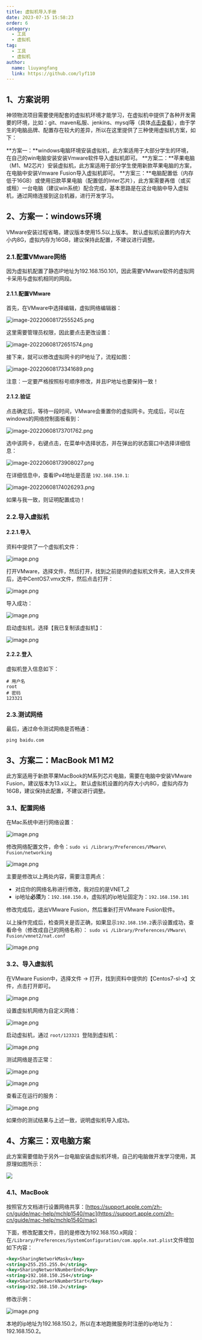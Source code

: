 ```yaml
---
title: 虚拟机导入手册
date: 2023-07-15 15:58:23
order: 6
category:
  - 工具
  - 虚拟机
tag:
  - 工具
  - 虚拟机
author: 
  name: liuyangfang
  link: https://github.com/lyf110
---
```




## 1、方案说明

神领物流项目需要使用配套的虚拟机环境才能学习，在虚拟机中提供了各种开发需要的环境，比如：git、maven私服、jenkins、mysql等（具体[点击查看](https://sl-express.itheima.net/#/zh-cn/base-service)），由于学生的电脑品牌、配置存在较大的差异，所以在这里提供了三种使用虚拟机方案，如下：

**方案一：**windows电脑环境安装虚拟机，此方案适用于大部分学生的环境，在自己的win电脑安装安装Vmware软件导入虚拟机即可。
**方案二：**苹果电脑（M1、M2芯片）安装虚拟机，此方案适用于部分学生使用新款苹果电脑的方案，在电脑中安装Vmware Fusion导入虚拟机即可。
**方案三：**电脑配置低（内存低于16GB）或使用旧款苹果电脑（配置低的Inter芯片），此方案需要再借（或买或租）一台电脑（建议win系统）配合完成，基本思路是在这台电脑中导入虚拟机，通过网络连接到这台机器，进行开发学习。

## 2、方案一：windows环境

VMware安装过程省略，建议版本使用15.5以上版本。
默认虚拟机设置的内存大小内8G，虚拟内存为16GB，建议保持此配置，不建议进行调整。

### 2.1.配置VMware网络

因为虚拟机配置了静态IP地址为192.168.150.101，因此需要VMware软件的虚拟网卡采用与虚拟机相同的网段。

#### 2.1.1.配置VMware

首先，在VMware中选择编辑，虚拟网络编辑器：

![image-20220608172555245.png](./assets/1666235195798-cd856d4c-117c-4874-9b92-a38eca29544f.png)

这里需要管理员权限，因此要点击更改设置：

![image-20220608172651574.png](./assets/1666235211676-2618f636-b274-4078-a33e-884bb159e4d9.png)

接下来，就可以修改虚拟网卡的IP地址了，流程如图：

![image-20220608173341689.png](./assets/1666235251416-aaa78dec-a6cd-44ba-bab6-4183c1660f1e.png)

注意：一定要严格按照标号顺序修改，并且IP地址也要保持一致！

#### 2.1.2.验证

点击确定后，等待一段时间，VMware会重置你的虚拟网卡。完成后，可以在windows的网络控制面板看到：

![image-20220608173701762.png](./assets/1666235277787-e522f1e4-ad51-429a-bb5d-8c5a3ae4ac9a.png)

选中该网卡，右键点击，在菜单中选择状态，并在弹出的状态窗口中选择详细信息：

![image-20220608173908027.png](./assets/1666235290976-80cd1dd1-8399-4663-860a-98ff7faaf9ee.png)

在详细信息中，查看IPv4地址是否是 `192.168.150.1`:

![image-20220608174026293.png](./assets/1666235345641-1c767dea-b6e4-4ef5-ae71-6ed97c9e0875.png)

如果与我一致，则证明配置成功！

### 2.2.导入虚拟机

#### 2.2.1.导入

资料中提供了一个虚拟机文件：

![image.png](./assets/1666236419143-71ae11d0-d852-4aa6-91ea-8e8edee964ca.png)

打开VMware，选择文件，然后打开，找到之前提供的虚拟机文件夹，进入文件夹后，选中CentOS7.vmx文件，然后点击打开：

![image.png](./assets/1666236669771-912b6998-3103-429d-a9d1-053086cb088e.png)

导入成功：

![image.png](./assets/1666236902482-630da73c-1ada-4ea3-914f-ed64a5540f28.png)

启动虚拟机，选择【我已复制该虚拟机】：

![image.png](./assets/1666236950908-d39e2e98-8960-44c9-9d5d-ae2a82cd997e.png)

#### 2.2.2.登入

虚拟机登入信息如下：

```shell
# 用户名
root
# 密码
123321
```
### 2.3.测试网络

最后，通过命令测试网络是否畅通：

```
ping baidu.com
```
## 3、方案二：MacBook M1 M2

此方案适用于新款苹果MacBook的M系列芯片电脑，需要在电脑中安装VMware Fusion，建议版本为13.x以上。
默认虚拟机设置的内存大小内8G，虚拟内存为16GB，建议保持此配置，不建议进行调整。

### 3.1、配置网络

在Mac系统中进行网络设置：

![image.png](./assets/1678433403592-6f713e10-de10-4d62-b4e0-e8a0f2b85b9c.png)

修改网络配置文件，命令：`sudo vi /Library/Preferences/VMware\ Fusion/networking`

![image.png](./assets/1678433576513-e1db5e4b-0686-4249-8850-eaf343e64bfc.png)

主要是修改以上两处内容，需要注意两点：

- 对应你的网络名称进行修改，我对应的是VNET_2
- ip地址**必须**为：`192.168.150.0`，虚拟机的ip地址固定为：`192.168.150.101`

修改完成后，退出VMware Fusion，然后重新打开VMware Fusion软件。

以上操作完成后，检查网关是否正确，如果显示`192.168.150.2`表示设置成功，查看命令（修改成自己的网络名称）：
`sudo vi /Library/Preferences/VMware\ Fusion/vmnet2/nat.conf`

![image.png](./assets/1678436388258-77b0a482-15ce-43e2-8df1-1ec8d3377bb2.png)

### 3.2、导入虚拟机

在VMware Fusion中，选择文件 -> 打开，找到资料中提供的【Centos7-sl-x】文件，点击打开即可。

![image.png](./assets/1678437930340-6291223d-930f-4ccc-ade3-3251856786dc.png)

设置虚拟机网络为自定义网络：

![image.png](./assets/1678692225120-2053b4ae-8db3-4bd5-bb3f-f3b366774703.png)

启动虚拟机，通过 `root/123321 `登陆到虚拟机：

![image.png](./assets/1678438078458-0c0ae69b-8aa8-4791-addf-ecceb9dea887.png)

测试网络是否正常：

![image.png](./assets/1678438116629-a14156b9-fd68-4a38-8b76-82c0bba49e01.png)

![image.png](./assets/1678438157060-0994db55-6544-405b-b277-724b6818627f.png)

查看正在运行的服务：

![image.png](./assets/1678438202710-353f7c2e-c5e2-4870-a546-604bcbd0673a.png)

如果你的测试结果与上述一致，说明虚拟机导入成功。

## 4、方案三：双电脑方案
此方案需要借助于另外一台电脑安装虚拟机环境，自己的电脑做开发学习使用，其原理如图所示：

![](./assets/1678440686562-01e1ddc0-894c-4d4e-8384-b2dad5cc2c29.jpeg)

### 4.1、MacBook
按照官方文档进行设置网络共享：[https://support.apple.com/zh-cn/guide/mac-help/mchlp1540/mac](https://support.apple.com/zh-cn/guide/mac-help/mchlp1540/mac)

下面，修改配置文件，目的是修改为192.168.150.x网段：
在`/Library/Preferences/SystemConfiguration/com.apple.nat.plist`文件增加如下内容：
```xml
<key>SharingNetworkMask</key>
<string>255.255.255.0</string>
<key>SharingNetworkNumberEnd</key>
<string>192.168.150.254</string>
<key>SharingNetworkNumberStart</key>
<string>192.168.150.2</string>
```
修改示例：

![image.png](./assets/1678609297413-05dfa008-357d-4502-9f45-c393d309a556.png)

本地的ip地址为192.168.150.2，所以在本地跑微服务时注册的ip地址为：192.168.150.2。

 

